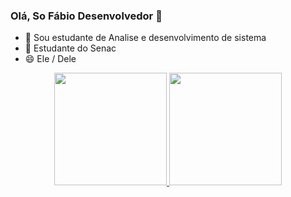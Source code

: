 ### Olá, So Fábio Desenvolvedor 👋

- 🔭 Sou estudante de Analise e desenvolvimento de sistema
- 🌱 Estudante do Senac
- 😄 Ele / Dele

<div align="center">
  <a href="https://github.com/Fcamposdev">
  <img height="180em" src="https://github-readme-stats.vercel.app/api?username=FcamposDev&show_icons=true&theme=dracula&include_all_commits=true&count_private=true"/>
  <img height="180em" src="https://github-readme-stats.vercel.app/api/top-langs/?username=Fcamposdev&layout=compact&langs_count=7&theme=dracula"/>
</div>

